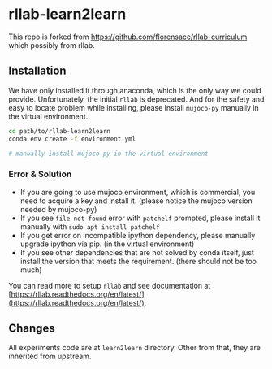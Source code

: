 # rllab-learn2learn

This repo is forked from https://github.com/florensacc/rllab-curriculum which possibly from rllab.

## Installation

We have only installed it through anaconda, which is the only way we could provide. Unfortunately, the initial `rllab` is deprecated. And for the safety and easy to locate problem while installing, please install `mujoco-py` manually in the virtual environment.

```bash
cd path/to/rllab-learn2learn
conda env create -f environment.yml

# manually install mujoco-py in the virtual environment
```

### Error & Solution

- If you are going to use mujoco environment, which is commercial, you need to acquire a key and install it. (please notice the mujoco version needed by mujoco-py)
- If you see `file not found` error with `patchelf` prompted, please install it manually with `sudo apt install patchelf`
- If you get error on incompatible ipython dependency, please manually upgrade ipython via pip. (in the virtual environment)
- If you see other dependencies that are not solved by conda itself, just install the version that meets the requirement. (there should not be too much)

You can read more to setup `rllab` and see documentation at [https://rllab.readthedocs.org/en/latest/](https://rllab.readthedocs.org/en/latest/).

## Changes

All experiments code are at `learn2learn` directory. Other from that, they are inherited from upstream.
